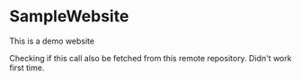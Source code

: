 # SampleWebsite
This is a demo website


Checking if this call also be fetched from this remote repository.
Didn't work first time.
